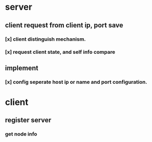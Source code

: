 # server

## client request from client ip, port save
### [x] client distinguish mechanism.
### [x] request client state, and self info compare

## implement
### [x] config seperate host ip or name and port configuration.


# client

## register server
### get node info